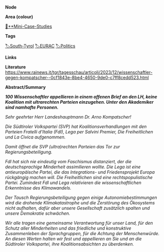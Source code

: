**Node**

**Area (colour)**

[📓**Mini-Case-Studies](https://lean-sphynx-49b.notion.site/Mini-Case-Studies-a525a9ad87de4bca9a100f115821640b?pvs=21)

**Tags**

[🏷️South-Tyrol](https://lean-sphynx-49b.notion.site/South-Tyrol-8c156c9b9a58473ea62eefeafa21721f?pvs=21) [🏷️EURAC](https://lean-sphynx-49b.notion.site/EURAC-98268794608b40b38246a9218fb3728a?pvs=21) [🏷️Politics](https://lean-sphynx-49b.notion.site/Politics-9e5263cc233a464398a41fc45c125005?pvs=21)

**Links**

**Literature**
https://www.rainews.it/tgr/tagesschau/articoli/2023/12/wissenschaftler-gegen-kompatscher--0cf1843e-8be4-4650-9de0-c7ff8cedd523.html

**Abstract/Summary**

_**100 Wissenschaftler appellieren in einem offenen Brief an den LH, keine Koalition mit ultrarechten Parteien einzugehen. Unter den Akademiker sind namhafte Personen.**_

  

_Sehr geehrter Herr Landeshauptmann Dr. Arno Kompatscher!_

_Die Südtiroler Volkspartei (SVP) hat Koalitionsverhandlungen mit den Parteien Fratelli d'Italia (FdI), Lega per Salvini Premier, Die Freiheitlichen und La Civica aufgenommen._

_Damit öffnet die SVP (ultra)rechten Parteien das Tor zur Regierungsbeteiligung._

_FdI hat sich nie eindeutig vom Faschismus distanziert, der die deutschsprachige Minderheit assimilieren wollte. Die Lega ist eine antieuropäische Partei, die das Integrations- und Friedensprojekt Europa rückgängig machen will. Die Freiheitlichen sind eine rechtspopulistische Partei. Zumindest FdI und Lega relativieren die wissenschaftlichen Erkenntnisse des Klimawandels._

_Der Tausch Regierungsbeteiligung gegen einige Autonomiebestimmungen wird die drohende Klimakatastrophe und die Zerstörung des Ökosystems nicht aufhalten, dafür aber unsere Gesellschaft zusätzlich spalten und unsere Demokratie schwächen._

_Wir alle tragen eine gemeinsame Verantwortung für unser Land, für den Schutz aller Minderheiten und das friedliche und konstruktive Zusammenleben der Sprachgruppen, für die Achtung der Menschenwürde. An diesen Werten halten wir fest und appellieren an Sie und an die Südtiroler Volkspartei, ihre Koalitionsabsichten zu überdenken._